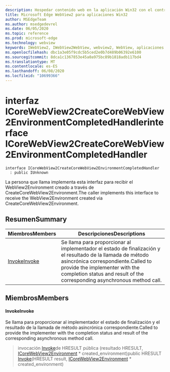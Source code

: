 ```yaml
---
description: Hospedar contenido web en la aplicación Win32 con el control Microsoft Edge WebView2
title: Microsoft Edge WebView2 para aplicaciones Win32
author: MSEdgeTeam
ms.author: msedgedevrel
ms.date: 06/05/2020
ms.topic: reference
ms.prod: microsoft-edge
ms.technology: webview
keywords: IWebView2, IWebView2WebView, webview2, WebView, aplicaciones Win32, Win32, Edge, ICoreWebView2, ICoreWebView2Controller, control de explorador, HTML Edge
ms.openlocfilehash: dbc1a3e05f9cdc5b5ced2e0b7d489b06392e6100
ms.sourcegitcommit: 8dca1c1367853e45a0a975bc89b1818adb117bd4
ms.translationtype: MT
ms.contentlocale: es-ES
ms.lasthandoff: 06/08/2020
ms.locfileid: "10699366"
---
```

# <span data-ttu-id="f2f35-104">interfaz ICoreWebView2CreateCoreWebView2EnvironmentCompletedHandler</span><span class="sxs-lookup"><span data-stu-id="f2f35-104">interface ICoreWebView2CreateCoreWebView2EnvironmentCompletedHandler</span></span> 

```
interface ICoreWebView2CreateCoreWebView2EnvironmentCompletedHandler
  : public IUnknown
```

<span data-ttu-id="f2f35-105">La persona que llama implementa esta interfaz para recibir el WebView2Environment creado a través de CreateCoreWebView2Environment.</span><span class="sxs-lookup"><span data-stu-id="f2f35-105">The caller implements this interface to receive the WebView2Environment created via CreateCoreWebView2Environment.</span></span>

## <span data-ttu-id="f2f35-106">Resumen</span><span class="sxs-lookup"><span data-stu-id="f2f35-106">Summary</span></span>

 <span data-ttu-id="f2f35-107">Miembros</span><span class="sxs-lookup"><span data-stu-id="f2f35-107">Members</span></span>                        | <span data-ttu-id="f2f35-108">Descripciones</span><span class="sxs-lookup"><span data-stu-id="f2f35-108">Descriptions</span></span>
--------------------------------|---------------------------------------------
[<span data-ttu-id="f2f35-109">Invoke</span><span class="sxs-lookup"><span data-stu-id="f2f35-109">Invoke</span></span>](#invoke) | <span data-ttu-id="f2f35-110">Se llama para proporcionar al implementador el estado de finalización y el resultado de la llamada de método asincrónica correspondiente.</span><span class="sxs-lookup"><span data-stu-id="f2f35-110">Called to provide the implementer with the completion status and result of the corresponding asynchronous method call.</span></span>

## <span data-ttu-id="f2f35-111">Miembros</span><span class="sxs-lookup"><span data-stu-id="f2f35-111">Members</span></span>

#### <span data-ttu-id="f2f35-112">Invoke</span><span class="sxs-lookup"><span data-stu-id="f2f35-112">Invoke</span></span> 

<span data-ttu-id="f2f35-113">Se llama para proporcionar al implementador el estado de finalización y el resultado de la llamada de método asincrónica correspondiente.</span><span class="sxs-lookup"><span data-stu-id="f2f35-113">Called to provide the implementer with the completion status and result of the corresponding asynchronous method call.</span></span>

> <span data-ttu-id="f2f35-114">invocación [Invoke](#invoke)de HRESULT pública (resultado HRESULT, [ICoreWebView2Environment](icorewebview2environment.md) \* created_environment)</span><span class="sxs-lookup"><span data-stu-id="f2f35-114">public HRESULT [Invoke](#invoke)(HRESULT result, [ICoreWebView2Environment](icorewebview2environment.md) \* created_environment)</span></span>

